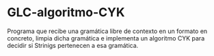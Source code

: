 # GLC-algoritmo-CYK
Programa que recibe una gramática libre de contexto en un formato en concreto, limpia dicha gramática e implementa un algoritmo CYK para decidir si Strinigs pertenecen a esa gramática.
